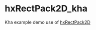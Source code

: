 # hxRectPack2D_kha

Kha example demo use of [hxRectPack2D](https://github.com/nanjizal/hxRectPack2D)

